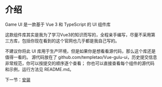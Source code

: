 # 介绍

Game UI 是一款基于 Vue 3 和 TypeScript 的 UI 组件库

这款组件库其实是我为了学习Vue3的知识而写的，全程亲手编写，尽量不采用第三方库，包括你现在看到的这个官网也几乎都是我自己写的。

不建议你将此 UI 库用于生产环境，但是如果你是想看看源代码，那么这个库还是值得一看的。
源代码放在了 github.com/templetao/Vue-gulu-ui，历史提交信息非常规范，你可以按提交的顺序逐个查看；
你也可以直接查看每个组件的源代码和示例，运行方法见 README.md。

下一节：[安装](/doc/install)
